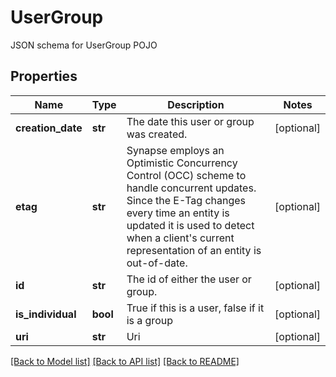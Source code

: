 # UserGroup

JSON schema for UserGroup POJO
## Properties
Name | Type | Description | Notes
------------ | ------------- | ------------- | -------------
**creation_date** | **str** | The date this user or group was created. | [optional] 
**etag** | **str** | Synapse employs an Optimistic Concurrency Control (OCC) scheme to handle concurrent updates. Since the E-Tag changes every time an entity is updated it is used to detect when a client&#39;s current representation of an entity is out-of-date.  | [optional] 
**id** | **str** | The id of either the user or group. | [optional] 
**is_individual** | **bool** | True if this is a user, false if it is a group | [optional] 
**uri** | **str** | Uri | [optional] 

[[Back to Model list]](../README.md#documentation-for-models) [[Back to API list]](../README.md#documentation-for-api-endpoints) [[Back to README]](../README.md)


